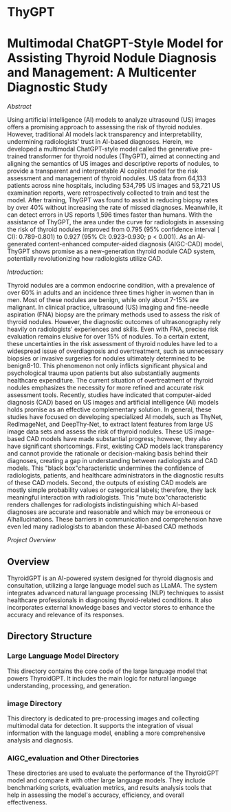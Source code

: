 # ThyGPT

# Multimodal ChatGPT-Style Model for Assisting Thyroid Nodule Diagnosis and Management: A Multicenter Diagnostic Study

*Abstract*

Using artificial intelligence (AI) models to analyze ultrasound (US) images offers a promising approach to assessing the risk of thyroid nodules. However, traditional AI models lack transparency and interpretability, undermining radiologists' trust in Al-based diagnoses. Herein, we developed a multimodal ChatGPT-style model called the generative pre-trained transformer for thyroid nodules (ThyGPT), aimed at connecting and aligning the semantics of US images and descriptive reports of nodules, to provide a transparent and interpretable AI copilot model for the risk assessment and management of thyroid nodules. US data from 64,133 patients across nine hospitals, including 534,795 US images and 53,721 US examination reports, were retrospectively collected to train and test the model. After training, ThyGPT was found to assist in reducing biopsy rates by over 40% without increasing the rate of missed diagnoses. Meanwhile, it can detect errors in US reports 1,596 times faster than humans. With the assistance of ThyGPT, the area under the curve for radiologists in assessing the risk of thyroid nodules improved from 0.795 (95% confidence interval [ CI): 0.789-0.801) to 0.927 (95% Cl: 0.923-0.930; p < 0.001). As an Al-generated content-enhanced computer-aided diagnosis (AIGC-CAD) model, ThyGPT shows promise as a new-generation thyroid nodule CAD system, potentially revolutionizing how radiologists utilize CAD.

*Introduction:*

Thyroid nodules are a common endocrine condition, with a prevalence of over 60% in adults and an incidence three times higher in women than in men. Most of these nodules are benign, while only about
7-15% are malignant. In clinical practice, ultrasound (US) imaging and fine-needle aspiration (FNA)
biopsy are the primary methods used to assess the risk of thyroid nodules. However, the diagnostic outcomes of ultrasonography rely heavily on radiologists' experiences and skills. Even with FNA, precise risk evaluation remains elusive for over 15% of nodules. To a certain extent, these uncertainties in the risk assessment of thyroid nodules have led to a widespread issue of overdiagnosis and overtreatment, such as unnecessary biopsies or invasive surgeries for nodules ultimately determined to be benign8-10. This phenomenon not only inflicts significant physical and psychological trauma upon patients but also substantially augments healthcare expenditure. The current situation of overtreatment of thyroid nodules emphasizes the necessity for more refined and accurate risk assessment tools.
Recently, studies have indicated that computer-aided diagnosis (CAD) based on US images and artificial intelligence (AI) models holds promise as an effective complementary solution. In general, these studies have focused on developing specialized AI models, such as ThyNet, RedImageNet, and DeepThy-Net, to extract latent features from large US image data sets and assess the risk of thyroid nodules. These US image-based CAD models have made substantial progress; however, they also have significant shortcomings. First, existing CAD models lack transparency and cannot provide the rationale or decision-making basis behind their diagnoses, creating a gap in understanding between radiologists and CAD models. This "black box"characteristic undermines the confidence of radiologists, patients, and healthcare administrators in the diagnostic results of these CAD models. Second, the outputs of existing CAD models are mostly simple probability values or categorical labels; therefore, they lack meaningful interaction with radiologists. This "mute box"characteristic renders challenges for radiologists indistinguishing which AI-based diagnoses are accurate and reasonable and which may be erroneous or Alhallucinations. These barriers in communication and comprehension have even led many radiologists to abandon these AI-based CAD methods

*Project Overview*


## Overview
ThyroidGPT is an AI-powered system designed for thyroid diagnosis and consultation, utilizing a large language model such as LLaMA. The system integrates advanced natural language processing (NLP) techniques to assist healthcare professionals in diagnosing thyroid-related conditions. It also incorporates external knowledge bases and vector stores to enhance the accuracy and relevance of its responses.

## Directory Structure

### Large Language Model Directory
This directory contains the core code of the large language model that powers ThyroidGPT. It includes the main logic for natural language understanding, processing, and generation.

### image Directory
This directory is dedicated to pre-processing images and collecting multimodal data for detection. It supports the integration of visual information with the language model, enabling a more comprehensive analysis and diagnosis.

### AIGC_evaluation and Other Directories
These directories are used to evaluate the performance of the ThyroidGPT model and compare it with other large language models. They include benchmarking scripts, evaluation metrics, and results analysis tools that help in assessing the model's accuracy, efficiency, and overall effectiveness.
